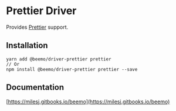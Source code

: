 # Prettier Driver

Provides [Prettier](https://github.com/prettier/prettier) support.

## Installation

```
yarn add @beemo/driver-prettier prettier
// Or
npm install @beemo/driver-prettier prettier --save
```

## Documentation

[https://milesj.gitbooks.io/beemo](https://milesj.gitbooks.io/beemo)
